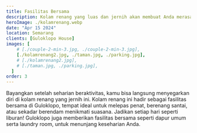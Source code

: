 ```yaml
---
title: Fasilitas Bersama
description: Kolam renang yang luas dan jernih akan membuat Anda merasa segar dan rileks.
heroImage: ./kolamrenang.webp
date: "Apr 15 2024"
location: Semarang
clients: [Guloklopo House]
images: [
    # [./couple-2-min-3.jpg, ./couple-2-min-3.jpg],
    [./kolamrenang2.jpg, ./taman.jpg, ./parking.jpg],
    # [./kolamrenang2.jpg],
    # [./taman.jpg, ./parking.jpg],
  ]
order: 3
---
```


Bayangkan setelah seharian beraktivitas, kamu bisa langsung menyegarkan diri di kolam renang yang jernih ini. Kolam renang ini hadir sebagai fasilitas bersama di Guloklopo, tempat ideal untuk melepas penat, berenang santai, atau sekadar berendam menikmati suasana. Jadikan setiap hari seperti liburan!
Guloklopo juga memberikan fasilitas bersama seperti dapur umum serta laundry room, untuk menunjang keseharian Anda.
